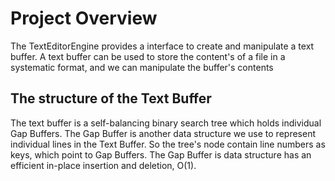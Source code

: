 # Project Overview
The TextEditorEngine provides a interface to create and manipulate a text buffer. A text buffer can be used to store the content's of a file in a systematic format, and we can manipulate the buffer's contents

## The structure of the Text Buffer
The text buffer is a self-balancing binary search tree which holds individual Gap Buffers. The Gap Buffer is another data structure we use to represent individual lines in the Text Buffer. So the tree's node contain line numbers as keys, which point to Gap Buffers. The Gap Buffer is data structure has an efficient in-place insertion and deletion, O(1).  


